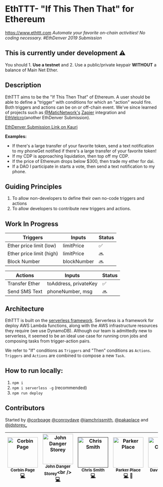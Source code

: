 # EthTTT- "If This Then That" for Ethereum 
https://www.ethttt.com
_Automate your favorite on-chain activities! No coding necessary. #EthDenver 2019 Submission_

## This is currently under development :warning:
You should 1. **Use a testnet** and 2. Use a public/private keypair **WITHOUT** a balance of Main Net Ether.

## Description
EthTTT aims to be the "If This Then That" of Ethereum. A user should be able to define a "trigger" with conditions for which an "action" would fire. Both triggers and actions can be on or off-chain event. We've since learned of projects such as [@MaticNetwork's](https://github.com/maticnetwork) [Zapier](https://matic.network/dagger/zapier/) integration and [EthVelcro](https://kauri.io/article/172e228b2e7d4beaa59c0a49a027ef1e/v1/ethvelcro)(another EthDenver Submission).

[EthDenver Submission Link on Kauri](https://kauri.io/article/472179d37d274fb6b67f999a457d87b0/v2/eth-this-then-that-(ifttt-for-ethereum)) 

**Examples:**
* If there's a large transfer of your favorite token, send a text notification to my phoneGet notified if there's a large transfer of your favorite token! 
* If my CDP is approaching liquidation, then top off my CDP.
* If the price of Ethereum drops below $300, then trade my ether for dai.
* If a DAO I participate in starts a vote, then send a text notification to my phone.

## Guiding Principles
1. To allow non-developers to define their own no-code triggers and actions
2. To allow developers to contribute new triggers and actions. 


## Work In Progress
Triggers | Inputs | Status
------------- | ------------- | -------------
| Ether price limit (low)| limitPrice | :white_check_mark:|
| Ether price limit (high) | limitPrice | :soon:
| Block Number | blockNumber| :soon:


|Actions | Inputs | Status| 
------------- | ------------- | -------------
Transfer Ether | toAddress, privateKey | :white_check_mark:
Send SMS Text  | phoneNumber, msg | :soon:

## Architecture
EthTTT is built on the [serverless framework](https://www.npmjs.com/package/serverless). Serverless is a framework for deploy AWS Lambda functions, along with the AWS infrastructure resources they require (we use DynamoDB). Although our team is admittedly new to serverless, it seemed to be an ideal use case for running cron jobs and composing tasks from trigger-action pairs. 

We refer to "If" conditions as `Triggers` and "Then" conditions as `Actions`. `Triggers` and `Actions` are combined to compose a new `Task`. 

## How to run locally:
1. `npm i`
2. `npm i serverless -g` (recommended) 
3. `npm run deploy`

## Contributors
Started by [@corbpage](https://twitter.com/corbpage) [@conroydave](https://twitter.com/conroydave) [@iamchrissmith](https://twitter.com/iamchrissmith), [@pakaplace](https://twitter.com/Parker_Place) and [@jdstorey_](https://twitter.com/johnDanger_)

| [<img src="https://avatars0.githubusercontent.com/u/1858017?s=400&v=4" width="100px;" alt="Corbin Page"/><br /><sub><b>Corbin Page</b></sub>](https://twitter.com/corbpage)<br />[💻](https://github.com/kentcdodds/eththisthenthat/if-be/commits?author=kentcdodds "Code") | [<img src="https://avatars2.githubusercontent.com/u/2646310?s=400&v=4" width="100px;" alt="John Danger Storey"/><br /><sub><b>John Danger Storey</b></sub>](https://twitter.com/johnDanger_)<br />[💻](https://github.com/eththisthenthat/if-be/commits?author=johndangerstorey "Code") | [<img src="https://avatars3.githubusercontent.com/u/1408372?s=400&v=4" width="100px;" alt="Chris Smith"/><br /><sub><b>Chris Smith</b></sub>]()<br />[💻](https://github.com/eththisthenthat/if-be?author=iamchrissmith "Code") | [<img src="https://avatars0.githubusercontent.com/u/19257612?s=460&v=4" width="100px;" alt="Parker Place"/><br /><sub><b>Parker Place</b></sub>](https://twitter.com/pakaplace)<br />[💻](https://github.com/pakaplace/eththisthenthat/if-be/commits?author=pakaplace "Code") 📖 | [<img src="https://avatars3.githubusercontent.com/u/4235274?s=400&v=4" width="100px;" alt="David Conroy"/><br /><sub><b>David Conroy</b></sub>](http://twitter.com/dconroy)<br />[💻](https://github.com/eththisthenthat/if-be/commits?author=dconroy "Code") | 
| :---: | :---: | :---: | :---: | :---: | 


